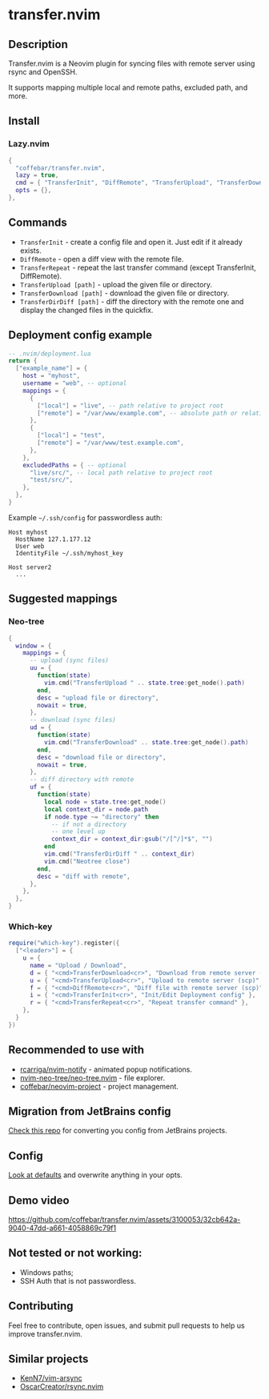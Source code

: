 # transfer.nvim

## Description

Transfer.nvim is a Neovim plugin for syncing files with remote server using rsync and OpenSSH.

It supports mapping multiple local and remote paths, excluded path, and more.

## Install

### Lazy.nvim

```lua
{
  "coffebar/transfer.nvim",
  lazy = true,
  cmd = { "TransferInit", "DiffRemote", "TransferUpload", "TransferDownload", "TransferDirDiff", "TransferRepeat" },
  opts = {},
},
```

## Commands

- `TransferInit` - create a config file and open it. Just edit if it already exists.
- `DiffRemote` - open a diff view with the remote file.
- `TransferRepeat` - repeat the last transfer command (except TransferInit, DiffRemote).
- `TransferUpload [path]` - upload the given file or directory.
- `TransferDownload [path]` - download the given file or directory.
- `TransferDirDiff [path]` - diff the directory with the remote one and display the changed files in the quickfix.

## Deployment config example

```lua
-- .nvim/deployment.lua
return {
  ["example_name"] = {
    host = "myhost",
    username = "web", -- optional
    mappings = {
      {
        ["local"] = "live", -- path relative to project root
        ["remote"] = "/var/www/example.com", -- absolute path or relative to user home
      },
      {
        ["local"] = "test",
        ["remote"] = "/var/www/test.example.com",
      },
    },
    excludedPaths = { -- optional
      "live/src/", -- local path relative to project root
      "test/src/",
    },
  },
}
```

Example `~/.ssh/config` for passwordless auth:

```ssh
Host myhost
  HostName 127.1.177.12
  User web
  IdentityFile ~/.ssh/myhost_key

Host server2
  ...
```

## Suggested mappings

### Neo-tree

```lua
{
  window = {
    mappings = {
      -- upload (sync files)
      uu = {
        function(state)
          vim.cmd("TransferUpload " .. state.tree:get_node().path)
        end,
        desc = "upload file or directory",
        nowait = true,
      },
      -- download (sync files)
      ud = {
        function(state)
          vim.cmd("TransferDownload" .. state.tree:get_node().path)
        end,
        desc = "download file or directory",
        nowait = true,
      },
      -- diff directory with remote
      uf = {
        function(state)
          local node = state.tree:get_node()
          local context_dir = node.path
          if node.type ~= "directory" then
            -- if not a directory
            -- one level up
            context_dir = context_dir:gsub("/[^/]*$", "")
          end
          vim.cmd("TransferDirDiff " .. context_dir)
          vim.cmd("Neotree close")
        end,
        desc = "diff with remote",
      },
    },
  },
}
```

### Which-key

```lua
require("which-key").register({
  ["<leader>"] = {
    u = {
      name = "Upload / Download",
      d = { "<cmd>TransferDownload<cr>", "Download from remote server (scp)" },
      u = { "<cmd>TransferUpload<cr>", "Upload to remote server (scp)" },
      f = { "<cmd>DiffRemote<cr>", "Diff file with remote server (scp)" },
      i = { "<cmd>TransferInit<cr>", "Init/Edit Deployment config" },
      r = { "<cmd>TransferRepeat<cr>", "Repeat transfer command" },
    },
  }
})
```

## Recommended to use with

- [rcarriga/nvim-notify](https://github.com/rcarriga/nvim-notify) - animated popup notifications.
- [nvim-neo-tree/neo-tree.nvim](https://github.com/nvim-neo-tree/neo-tree.nvim) - file explorer.
- [coffebar/neovim-project](https://github.com/coffebar/neovim-project) - project management.

## Migration from JetBrains config

[Check this repo](https://github.com/coffebar/jetbrains-deployment-config-to-lua) for converting you config from JetBrains projects.

## Config

[Look at defaults](https://github.com/coffebar/transfer.nvim/blob/main/lua/transfer/config.lua) and overwrite anything in your opts.

## Demo video

https://github.com/coffebar/transfer.nvim/assets/3100053/32cb642a-9040-47dd-a661-4058869c79f1

## Not tested or not working:

- Windows paths;
- SSH Auth that is not passwordless.

## Contributing

Feel free to contribute, open issues, and submit pull requests to help us improve transfer.nvim.

## Similar projects

- [KenN7/vim-arsync](https://github.com/KenN7/vim-arsync)
- [OscarCreator/rsync.nvim](https://github.com/OscarCreator/rsync.nvim)

